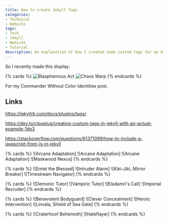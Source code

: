 ```yaml
---
title: How to create Jekyll Tags
categories:
- Technical
- Website
tags:
- Tech
- Jekyll
- Website
- Tutorial
description: An explanation of how I created some custom tags for my blog.
---
```


So I recently made this display:

{% cards %}
![Blasphemous Act](https://cards.scryfall.io/large/front/2/c/2c971698-c0e4-4b68-808f-a3d1a73d80e4.jpg?1743206629)
![Chaos Warp](https://cards.scryfall.io/large/front/3/e/3e78cf93-3b4e-4cd7-a9f8-0a8737013856.jpg?1743206633)
{% endcards %}

For my Commander Without Color Identities post.

## Links

https://jekyllrb.com/docs/plugins/tags/

https://dev.to/clpsplug/creating-custom-tags-in-jekyll-with-an-actual-example-1dp3

https://stackoverflow.com/questions/61371099/how-to-include-a-javascript-from-js-in-jekyll


{% cards %}
![Arcane Adaptation]
![Arcane Adaptation]
![Arcane Adaptation]
![Maskwood Nexus]
{% endcards %}

{% cards %}
![Emiel the Blessed]
![Intruder Alarm]
![Kiki-Jiki, Mirror Breaker]
![Timestream Navigator]
{% endcards %}

{% cards %}
![Demonic Tutor]
![Vampiric Tutor]
![Eladamri's Call]
![Imperial Recruiter]
{% endcards %}

{% cards %}
![Benevolent Bodyguard]
![Clever Concealment]
![Heroic Intervention]
![Linvala, Shield of Sea Gate]
{% endcards %}


{% cards %}
![Craterhoof Behemoth]
![Hateflayer]
{% endcards %}
